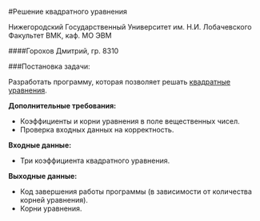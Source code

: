 ﻿#Решение квадратного уравнения

Нижегородский Государственный Университет им. Н.И. Лобачевского    
Факультет ВМК, каф. МО ЭВМ  

####Горохов Дмитрий, гр. 8310

###Постановка задачи:

Разработать программу, которая позволяет решать [квадратные уравнения](http://ru.wikipedia.org/wiki/Квадратное_уравнение).


**Дополнительные требования:**

- Коэффициенты и корни уравнения в поле вещественных чисел.
- Проверка входных данных на корректность.

**Входные данные:**

- Три коэффициента квадратного уравнения.

**Выходные данные:**

- Код завершения работы программы (в зависимости от количества корней уравнения).
- Корни уравнения.